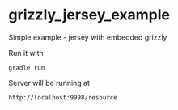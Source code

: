 grizzly_jersey_example
======================

Simple example - jersey with embedded grizzly

Run it with 
```
gradle run
```
Server will be running at 
```
http://localhost:9998/resource
```
